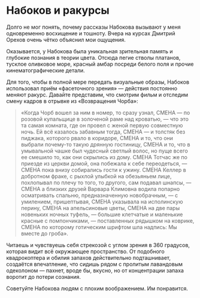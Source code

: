 
# Набоков и ракурсы

Долго не мог понять, почему рассказы Набокова вызывают у меня одновременно восхищение и тошноту. Вчера на курсах Дмитрий Орехов очень чётко объяснил мои ощущения.

Оказывается, у Набокова была уникальная зрительная память и глубокие познания в теории цвета. Отсюда пегие стволы платанов, тусклое оливковое море, красный амбар посреди белого поля и прочие кинематографические детали. 

Для того, чтобы в полной мере передать визуальные образы, Набоков использовал приём «фасеточного зрения» — действия постоянно меняют ракурс. Давайте представим, что смотрим фильм и отследим смену кадров в отрывке из «Возвращения Чорба»:

> «Когда Чорб вошел за ним в номер, то сразу узнал, СМЕНА — по розовой купальщице в золоченой раме над кроватью, — что это та самая комната, где он провел с женой первую совместную ночь. Ей всё казалось забавным тогда, СМЕНА — и толстяк без пиджака, которого рвало в коридоре, СМЕНА и то, что они выбрали почему-то такую дрянную гостиницу, СМЕНА и то, что в умывальной чашке был чудесный светлый волос, но пуще всего ее смешило то, как они скрылись из дому. СМЕНА Тотчас же по приезде из церкви домой, она побежала к себе переодеться, — СМЕНА пока внизу собирались гости к ужину. СМЕНА Келлер в добротном фраке, с рыхлой улыбкой на обезьяньем лице, похлопывал по плечу то того, то другого, сам подавал шнапсы, — СМЕНА а близких друзей Варвара Климовна водила попарно осматривать  спальню, предназначенную новобрачным, — с умилением, пришептывая,   СМЕНА указывала на исполинскую перину, СМЕНА на апельсиновые цветы, СМЕНА на две пары новеньких ночных туфель, — большие клетчатые и маленькие красные с помпончиками, — поставленных рядышком на коврике, СМЕНА по которому готическим шрифтом шла надпись: Мы вместе до гроба».

Читаешь и чувствуешь себя стрекозой с углом зрения в 360 градусов, которая видит всё окружающее пространство. От подобного квадрокоптера и обилия запахов действительно подташнивает, создаётся впечатление, что сидишь рядом с пролитым лавандовым одеколоном — пахнет, вроде бы, вкусно, но от концентрации запаха воротит до потери сознания.

Советуйте Набокова людям с плохим воображением. Им понравится.